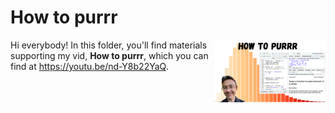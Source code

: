 # How to purrr
[<img src="purrr thumb.png" align="right" height="100" />](<https://youtu.be/nd-Y8b22YaQ>)

Hi everybody! In this folder, you'll find materials supporting my vid, **How to purrr**, which you can find at <https://youtu.be/nd-Y8b22YaQ>. 